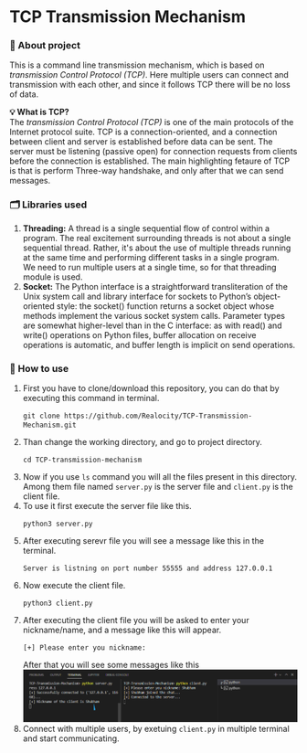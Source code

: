 # TCP Transmission Mechanism

### 📝 About project
This is a command line transmission mechanism, which is based on *transmission Control Protocol (TCP)*. Here multiple users can connect and transmission with each other, and since it follows TCP there will be no loss of data.

**💡 What is TCP?**\
The *transmission Control Protocol (TCP)* is one of the main protocols of the Internet protocol suite. TCP is a connection-oriented, and a connection between client and server is established before data can be sent. The server must be listening (passive open) for connection requests from clients before the connection is established. The main highlighting fetaure of TCP is that is perform Three-way handshake, and only after that we can send messages.

### 🗂 Libraries used
1. **Threading:** A thread is a single sequential flow of control within a program. The real excitement surrounding threads is not about a single sequential thread. Rather, it's about the use of multiple threads running at the same time and performing different tasks in a single program.\
We need to run multiple users at a single time, so for that threading module is used.
2. **Socket:** The Python interface is a straightforward transliteration of the Unix system call and library interface for sockets to Python’s object-oriented style: the socket() function returns a socket object whose methods implement the various socket system calls. Parameter types are somewhat higher-level than in the C interface: as with read() and write() operations on Python files, buffer allocation on receive operations is automatic, and buffer length is implicit on send operations.

### 🧱 How to use
1. First you have to clone/download this repository, you can do that by executing this command in terminal.
    ```shell
    git clone https://github.com/Realocity/TCP-Transmission-Mechanism.git
    ```
2. Than change the working directory, and go to project directory.
    ```shell
    cd TCP-transmission-mechanism
    ```
3. Now if you use `ls` command you will all the files present in this directory. Among them file named `server.py` is the server file and `client.py` is the client file.
4. To use it first execute the server file like this.
    ```shell
    python3 server.py
    ```
5. After executing serevr file you will see a message like this in the terminal.
    ```shell
    Server is listning on port number 55555 and address 127.0.0.1
    ```
5. Now execute the client file. 
    ```shell
    python3 client.py
    ``` 
6. After executing the client file you will be asked to enter your nickname/name, and a message like this will appear.
    ```shell
    [+] Please enter you nickname: 
    ```
    After that you will see some messages like this 
    ![Image](./assets/Image_01.png)
7. Connect with multiple users, by exetuing `client.py` in multiple terminal and start communicating.
